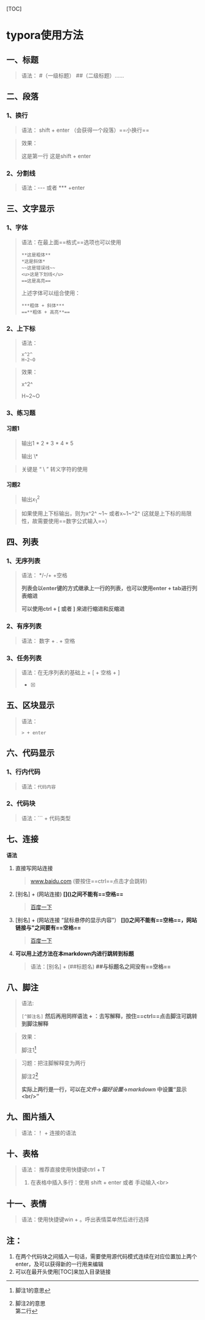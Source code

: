 [TOC]

# typora使用方法

## 一、标题

> 语法： #（一级标题） ##（二级标题）……

## 二、段落

### 1、换行

> 语法： shift + enter （会获得一个段落）==小换行==

> 效果：
>
> 这是第一行
> 这是shift + enter 

### 2、分割线

> 语法：--- 或者 *** +enter

## 三、文字显示

### 1、字体

> 语法：在最上面==格式==选项也可以使用
>
> ```text
> **这是粗体**
> *这是斜体*
> ~~这是错误线~~
> <u>这是下划线</u>
> ==这是高亮==
> ```
>
> 上述字体可以组合使用：
>
> ```text
> ***粗体 + 斜体***
> ==**粗体 + 高亮**==
> ```

### 2、上下标

> 语法：
>
> ```text
> x^2^
> H~2~O
> ```

> 效果：
>
> x^2^
>
> H~2~O

### 3、练习题

#### 习题1

> 输出1 \* 2 \* 3 \* 4 \* 5
>
> 输出 \\*

> 关键是 “ \ ” 转义字符的使用

#### 习题2

> 输出$x_1^2$

> 如果使用上下标输出，则为x^2^ ~1~ 或者x~1~^2^ (这就是上下标的局限性，故需要使用==数字公式输入==）

## 四、列表

### 1、无序列表

> 语法： */-/+ +空格   
>
> **列表会以enter键的方式继承上一行的列表，也可以使用enter + tab进行列表缩进**
>
> **可以使用ctrl + [ 或者 ]  来进行缩进和反缩进**

### 2、有序列表

> 语法： 数字 + . + 空格

### 3、任务列表

> 语法：在无序列表的基础上  + [ + 空格 + ]
>
> * [x] 

## 五、区块显示

> 语法：
>
> ```text
> > + enter
> ```

## 六、代码显示

### 1、行内代码

> 语法：`代码内容`

### 2、代码块

> 语法：``` + 代码类型

## 七、连接

**语法**

1. 直接写网站连接

   > www.baidu.com (要按住==ctrl==点击才会跳转)

2.  [别名] + (网站连接)    **\[]()之间不能有==空格==**

      > [百度一下](https://www.baidu.com)

3. [别名] + (网站连接 “鼠标悬停的显示内容”） **\[]()之间不能有==空格==，网站链接与\"之间要有==空格==**

   > [百度一下](www.baidu.com "www.baidu.com")

4. **可以用上述方法在本markdown内进行跳转到标题**

   > 语法：[别名] + (##标题名)  **##与标题名之间没有==空格==**

## 八、脚注

> 语法:
>
>  `[^脚注名]`     **然后再用同样语法 + ：去写解释，按住==ctrl==点击脚注可跳转到脚注解释**

> 效果：
>
> 脚注1[^1]
>
> [^1]:  脚注1的意思

> 习题：把注脚解释变为两行
>
> 脚注2[^2]
>
> [^2]: 脚注2的意思<br/>第二行
>
> **实际上两行是一行，可以在*文件*->*偏好设置*->*markdown* 中设置“显示\<br/>”**

## 九、图片插入

> 语法：！ + 连接的语法

## 十、表格

> 语法： 推荐直接使用快捷键ctrl + T
>
> 1. 在表格中插入多行：使用 shift + enter 或者 手动输入\<br>

## 十一、表情

> 语法：使用快捷键win + 。呼出表情菜单然后进行选择

## 注：

1. 在两个代码块之间插入一句话，需要使用源代码模式连续在对应位置加上两个enter，及可以获得新的一行用来编辑
2. 可以在最开头使用[TOC]来加入目录链接

